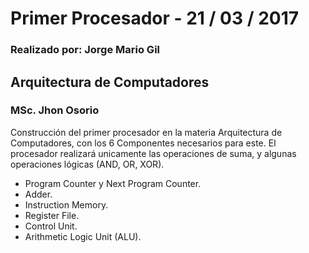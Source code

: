 # Primer Procesador - 21 / 03 / 2017
### Realizado por: Jorge Mario Gil

## Arquitectura de Computadores 
  ### MSc. Jhon Osorio 
  
Construcción del primer procesador en la materia Arquitectura de Computadores, con los 6 Componentes necesarios para este.
El procesador realizará unicamente las operaciones de suma, y algunas operaciones lógicas (AND, OR, XOR).  
  
  * Program Counter y Next Program Counter.
  * Adder.
  * Instruction Memory.
  * Register File.
  * Control Unit.
  * Arithmetic Logic Unit (ALU).
